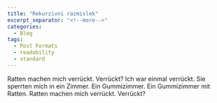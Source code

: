 ```yaml
---
title: "Rekurzivni razmislek"
excerpt_separator: "<!--more-->"
categories:
  - Blog
tags:
  - Post Formats
  - readability
  - standard
---
```


Ratten machen mich verrückt. Verrückt? Ich war einmal verrückt. Sie sperrten mich in ein Zimmer. Ein Gummizimmer. Ein Gummizimmer mit Ratten. Ratten machen mich verrückt. Verrückt?